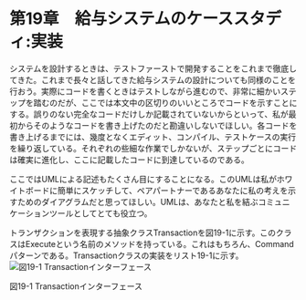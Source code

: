 # 第19章　給与システムのケーススタディ:実装

システムを設計するときは、テストファーストで開発することをこれまで徹底してきた。これまで長々と話してきた給与システムの設計についても同様のことを行おう。実際にコードを書くときはテストしながら進むので、非常に細かいステップを踏むのだが、ここでは本文中の区切りのいいところでコードを示すことにする。誤りのない完全なコードだけしか記載されていないからといって、私が最初からそのようなコードを書き上げたのだと勘違いしないでほしい。各コードを書き上げるまでには、幾度となくエディット、コンパイル、テストケースの実行を繰り返している。それぞれの些細な作業でしかないが、ステップごとにコードは確実に進化し、ここに記載したコードに到達しているのである。

ここではUMLによる記述もたくさん目にすることになる。このUMLは私がホワイトボードに簡単にスケッチして、ペアパートナーであるあなたに私の考えを示すためのダイアグラムだと思ってほしい。UMLは、あなたと私を結ぶコミュニケーションツールとしてとても役立つ。

トランザクションを表現する抽象クラスTransactionを図19-1に示す。このクラスはExecuteという名前のメソッドを持っている。これはもちろん、Commandパターンである。Transactionクラスの実装をリスト19-1に示す。
![図19-1 Transactionインターフェース](https://prod-files-secure.s3.us-west-2.amazonaws.com/e759e211-d22b-41bf-8b06-73bcf2b74932/7f618b0b-1006-4e7b-8f74-fcb775e6e644/Untitled.png)

図19-1 Transactionインターフェース
